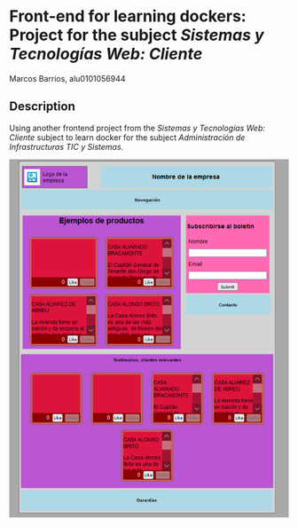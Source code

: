 # Front-end for learning dockers: Project for the subject *Sistemas y Tecnologías Web: Cliente*

Marcos Barrios, alu0101056944

## Description

Using another frontend project from the *Sistemas y Tecnologías Web: Cliente* subject to learn docker for the subject *Administración de Infrastructuras TIC y Sistemas*.

![Webpage image 2](docs/webpage_2.PNG)
